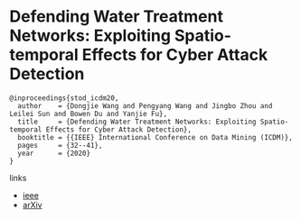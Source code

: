 # Defending Water Treatment Networks: Exploiting Spatio-temporal Effects for Cyber Attack Detection

```
@inproceedings{stod_icdm20,
  author    = {Dongjie Wang and Pengyang Wang and Jingbo Zhou and Leilei Sun and Bowen Du and Yanjie Fu},
  title     = {Defending Water Treatment Networks: Exploiting Spatio-temporal Effects for Cyber Attack Detection},
  booktitle = {{IEEE} International Conference on Data Mining (ICDM)},
  pages     = {32--41},
  year      = {2020}
}
```

links
- [ieee](https://ieeexplore.ieee.org/document/9338292)
- [arXiv](https://arxiv.org/abs/2008.12618)
